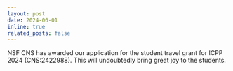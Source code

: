 ```yaml
---
layout: post
date: 2024-06-01
inline: true
related_posts: false
---
```


NSF CNS has awarded our application for the student travel grant for ICPP 2024 (CNS:2422988). This will undoubtedly bring great joy to the students. 